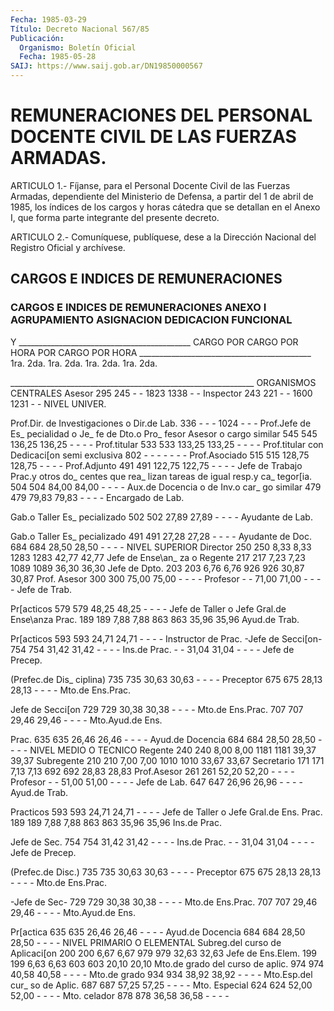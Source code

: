 ```yaml
---
Fecha: 1985-03-29
Título: Decreto Nacional 567/85
Publicación:
  Organismo: Boletín Oficial
  Fecha: 1985-05-28
SAIJ: https://www.saij.gob.ar/DN19850000567
---
```

# REMUNERACIONES DEL PERSONAL DOCENTE CIVIL DE LAS FUERZAS ARMADAS.

<a id="1"></a>
ARTICULO  1.-  Fíjanse,  para  el  Personal  Docente  Civil  de las Fuerzas  Armadas,  dependiente  del Ministerio de Defensa, a partir del 1 de abril de 1985, los índices  de  los cargos y horas cátedra que  se  detallan  en  el Anexo I, que forma parte  integrante  del presente decreto.

<a id="2"></a>
ARTICULO  2.- Comuníquese, publíquese, dese a la Dirección Nacional del Registro Oficial y archívese.

## CARGOS E INDICES DE REMUNERACIONES

### CARGOS E INDICES DE REMUNERACIONES        ANEXO I AGRUPAMIENTO             ASIGNACION        DEDICACION FUNCIONAL

<a id="1"></a>
Y            ___________________________________________  CARGO           POR CARGO POR HORA     POR CARGO  POR HORA                  ___________________________________________                  1ra. 2da. 1ra. 2da.    1ra. 2da.  1ra. 2da.

_____________________________________________________________ ORGANISMOS CENTRALES Asesor            295  245   -     -    1823  1338   -    - Inspector         243  221   -     -    1600  1231   -    - NIVEL UNIVER.

Prof.Dir. de Investigaciones o Dir.de Lab.     336   -    -     -    1024    -    -    - Prof.Jefe de Es_ pecialidad o Je_ fe de Dto.o Pro_ fesor Asesor o cargo similar     545  545 136,25 136,25  -     -    -    - Prof.titular      533  533 133,25 133,25  -     -    -    - Prof.titular con Dedicaci[on semi exclusiva         802   -    -      -     -     -    -    - Prof.Asociado     515  515 128,75 128,75  -     -    -    - Prof.Adjunto      491  491 122,75 122,75  -     -    -    - Jefe de Trabajo Prac.y otros do_ centes que rea_ lizan tareas de igual resp.y ca_ tegor[ia.         504  504  84,00  84,00  -     -    -    - Aux.de Docencia o de Inv.o car_ go similar        479  479  79,83  79,83  -     -    -    - Encargado de Lab.

Gab.o Taller Es_ pecializado       502  502  27,89  27,89  -     -    -    - Ayudante de Lab.

Gab.o Taller Es_ pecializado       491  491  27,28  27,28  -     -    -    - Ayudante de Doc.  684  684  28,50  28,50  -     -    -    - NIVEL SUPERIOR Director          250  250   8,33   8,33 1283 1283 42,77 42,77 Jefe de Ense\an_ za o Regente      217  217   7,23   7,23 1089 1089 36,30 36,30 Jefe de Dpto.     203  203   6,76   6,76  926  926 30,87 30,87 Prof. Asesor      300  300  75,00  75,00   -    -    -     - Profesor           -    -   71,00  71,00   -    -    -     - Jefe de Trab.

Pr[acticos        579  579  48,25  48,25   -    -    -     - Jefe de Taller o Jefe Gral.de Ense\anza Prac.   189  189   7,88   7,88  863  863 35,96 35,96 Ayud.de Trab.

Pr[acticos        593  593  24,71  24,71   -    -    -     - Instructor de Prac. -Jefe de Secci[on-         754  754  31,42  31,42  -     -    -    - Ins.de Prac.       -    -   31,04  31,04  -     -    -    - Jefe de Precep.

(Prefec.de Dis_ ciplina)          735  735  30,63  30,63  -     -    -    - Preceptor         675  675  28,13  28,13  -     -    -    - Mto.de Ens.Prac.

Jefe de Secci[on  729  729  30,38  30,38  -     -    -    - Mto.de Ens.Prac.  707  707  29,46  29,46  -     -    -    - Mto.Ayud.de Ens.

Prac.             635  635  26,46  26,46  -     -    -    - Ayud.de Docencia  684  684  28,50  28,50  -     -    -    - NIVEL MEDIO O TECNICO Regente           240  240   8,00   8,00 1181 1181 39,37 39,37 Subregente        210  210   7,00   7,00 1010 1010 33,67 33,67 Secretario        171  171   7,13   7,13  692  692 28,83 28,83 Prof.Asesor       261  261  52,20  52,20  -     -    -    - Profesor           -    -   51,00  51,00  -     -    -    - Jefe de Lab.      647  647  26,96  26,96  -     -    -    - Ayud.de Trab.

Practicos         593  593  24,71  24,71  -     -    -    - Jefe de Taller o Jefe Gral.de Ens. Prac.        189  189   7,88   7,88  863  863 35,96 35,96 Ins.de Prac.

Jefe de Sec.      754  754  31,42  31,42  -     -    -    - Ins.de Prac.       -    -   31,04  31,04  -     -    -    - Jefe de Precep.

(Prefec.de Disc.) 735  735  30,63  30,63  -     -    -    - Preceptor         675  675  28,13  28,13  -     -    -    - Mto.de Ens.Prac.

-Jefe de Sec-     729  729  30,38  30,38  -     -    -    - Mto.de Ens.Prac.  707  707  29,46  29,46  -     -    -    - Mto.Ayud.de Ens.

Pr[actica         635  635  26,46  26,46  -     -    -    - Ayud.de Docencia  684  684  28,50  28,50  -     -    -    - NIVEL PRIMARIO O ELEMENTAL Subreg.del curso de Aplicaci[on    200  200   6,67   6,67  979  979 32,63 32,63 Jefe de Ens.Elem. 199  199   6,63   6,63  603  603 20,10 20,10 Mto.de grado del curso de aplic.   974  974  40,58  40,58  -     -    -    - Mto.de grado      934  934  38,92  38,92  -     -    -    - Mto.Esp.del cur_ so de Aplic.      687  687  57,25  57,25  -     -    -    - Mto. Especial     624  624  52,00  52,00  -     -    -    - Mto.  celador       878  878  36,58  36,58  -     -    -    -